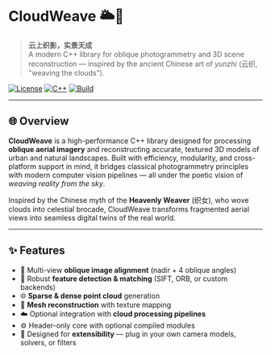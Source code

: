 # CloudWeave 🌥️🧵

> **云上织影，实景天成**  
> A modern C++ library for oblique photogrammetry and 3D scene reconstruction — inspired by the ancient Chinese art of *yunzhi* (云织, "weaving the clouds").

[![License](https://img.shields.io/badge/license-MIT-blue.svg)](LICENSE)
[![C++](https://img.shields.io/badge/C++-17%2B-orange)](https://isocpp.org/)
[![Build](https://github.com/your-username/CloudWeave/actions/workflows/build.yml/badge.svg)](https://github.com/your-username/CloudWeave/actions)

---

## 🌐 Overview

**CloudWeave** is a high-performance C++ library designed for processing **oblique aerial imagery** and reconstructing accurate, textured 3D models of urban and natural landscapes. Built with efficiency, modularity, and cross-platform support in mind, it bridges classical photogrammetry principles with modern computer vision pipelines — all under the poetic vision of *weaving reality from the sky*.

Inspired by the Chinese myth of the **Heavenly Weaver** (织女), who wove clouds into celestial brocade, CloudWeave transforms fragmented aerial views into seamless digital twins of the real world.

---

## ✨ Features

- 📸 Multi-view **oblique image alignment** (nadir + 4 oblique angles)
- 🧩 Robust **feature detection & matching** (SIFT, ORB, or custom backends)
- 🌐 **Sparse & dense point cloud** generation
- 🧱 **Mesh reconstruction** with texture mapping
- ☁️ Optional integration with **cloud processing pipelines**
- ⚙️ Header-only core with optional compiled modules
- 🧪 Designed for **extensibility** — plug in your own camera models, solvers, or filters
